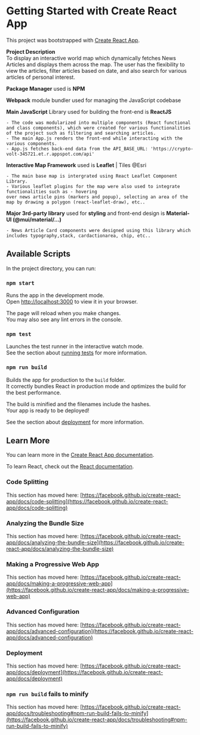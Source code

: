 # Getting Started with Create React App

This project was bootstrapped with [Create React App](https://github.com/facebook/create-react-app).

**Project Description**<br>
To display an interactive world map which dynamically fetches News Articles and displays them across the map. The user has the flexibility to view the articles, filter articles based on date, and also search for various articles of personal interest. 

**Package Manager** used is **NPM** <br>

**Webpack** module bundler used for managing the JavaScript codebase<br>

**Main JavaScript** Library used for building the front-end is **ReactJS** 

    - The code was modularized into multiple components (React functional and class components), which were created for various functionalities of the project such as filtering and searching articles. 
    - The main App.js renders the front-end while interacting with the various components. 
    - App.js fetches back-end data from the API_BASE_URL: 'https://crypto-volt-345721.et.r.appspot.com/api'

**Interactive Map Framework** used is **Leaflet** | Tiles @Esri 

    - The main base map is intergrated using React Leaflet Component Library.
    - Various leaflet plugins for the map were also used to integrate functionalities such as - hovering 
    over news article pins (markers and popup), selecting an area of the map by drawing a polygon (react-leaflet-draw), etc..

 **Major 3rd-party library** used for **styling** and front-end design is **Material-UI (@mui/material/...)** 

    - News Article Card components were designed using this library which includes typography,stack, cardactionarea, chip, etc..


## Available Scripts

In the project directory, you can run:

### `npm start`

Runs the app in the development mode.\
Open [http://localhost:3000](http://localhost:3000) to view it in your browser.

The page will reload when you make changes.\
You may also see any lint errors in the console.

### `npm test`

Launches the test runner in the interactive watch mode.\
See the section about [running tests](https://facebook.github.io/create-react-app/docs/running-tests) for more information.

### `npm run build`

Builds the app for production to the `build` folder.\
It correctly bundles React in production mode and optimizes the build for the best performance.

The build is minified and the filenames include the hashes.\
Your app is ready to be deployed!

See the section about [deployment](https://facebook.github.io/create-react-app/docs/deployment) for more information.

## Learn More

You can learn more in the [Create React App documentation](https://facebook.github.io/create-react-app/docs/getting-started).

To learn React, check out the [React documentation](https://reactjs.org/).

### Code Splitting

This section has moved here: [https://facebook.github.io/create-react-app/docs/code-splitting](https://facebook.github.io/create-react-app/docs/code-splitting)

### Analyzing the Bundle Size

This section has moved here: [https://facebook.github.io/create-react-app/docs/analyzing-the-bundle-size](https://facebook.github.io/create-react-app/docs/analyzing-the-bundle-size)

### Making a Progressive Web App

This section has moved here: [https://facebook.github.io/create-react-app/docs/making-a-progressive-web-app](https://facebook.github.io/create-react-app/docs/making-a-progressive-web-app)

### Advanced Configuration

This section has moved here: [https://facebook.github.io/create-react-app/docs/advanced-configuration](https://facebook.github.io/create-react-app/docs/advanced-configuration)

### Deployment

This section has moved here: [https://facebook.github.io/create-react-app/docs/deployment](https://facebook.github.io/create-react-app/docs/deployment)

### `npm run build` fails to minify

This section has moved here: [https://facebook.github.io/create-react-app/docs/troubleshooting#npm-run-build-fails-to-minify](https://facebook.github.io/create-react-app/docs/troubleshooting#npm-run-build-fails-to-minify)
